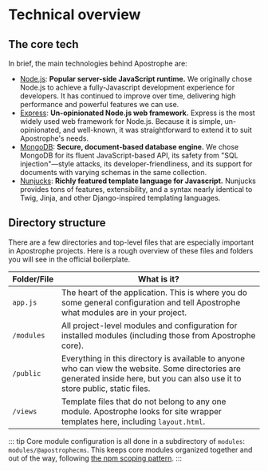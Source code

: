# Technical overview

## The core tech

In brief, the main technologies behind Apostrophe are:

- [Node.js](https://nodejs.org): **Popular server-side JavaScript runtime.** We originally chose Node.js to achieve a fully-Javascript development experience for developers. It has continued to improve over time, delivering high performance and powerful features we can use.
- [Express](https://npmjs.org/package/express): **Un-opinionated Node.js web framework.** Express is the most widely used web framework for Node.js. Because it is simple, un-opinionated, and well-known, it was straightforward to extend it to suit Apostrophe's needs.
- [MongoDB](https://www.mongodb.com): **Secure, document-based database engine.** We chose MongoDB for its fluent JavaScript-based API, its safety from "SQL injection"—style attacks, its developer-friendliness, and its support for documents with varying schemas in the same collection.
- [Nunjucks](https://mozilla.github.io/nunjucks/): **Richly featured template language for Javascript.** Nunjucks provides tons of features, extensibility, and a syntax nearly identical to Twig, Jinja, and other Django-inspired templating languages.

## Directory structure

There are a few directories and top-level files that are especially important in Apostrophe projects. Here is a rough overview of these files and folders you will see in the official boilerplate.

| Folder/File | What is it? |
| ------ | ------ |
| `app.js` | The heart of the application. This is where you do some general configuration and tell Apostrophe what modules are in your project. |
| `/modules` | All project-level modules and configuration for installed modules (including those from Apostrophe core). |
| `/public` | Everything in this directory is available to anyone who can view the website. Some directories are generated inside here, but you can also use it to store public, static files.  |
| `/views` | Template files that do not belong to any one module. Apostrophe looks for site wrapper templates here, including `layout.html`. |

::: tip
Core module configuration is all done in a subdirectory of `modules`: `modules/@apostrophecms`. This keeps core modules organized together and out of the way, following [the npm scoping pattern](https://docs.npmjs.com/about-scopes).
:::
